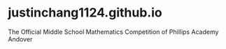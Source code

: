 # justinchang1124.github.io
The Official Middle School Mathematics Competition of Phillips Academy Andover
